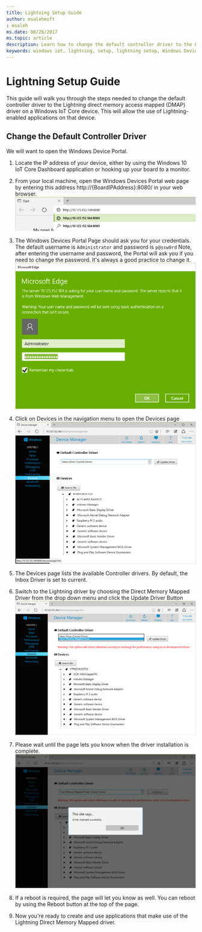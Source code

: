 ```yaml
---
title: Lightning Setup Guide
author: msalehmsft
: msaleh
ms.date: 08/28/2017
ms.topic: article
description: Learn how to change the default controller driver to the Lightning DMAP driver on a device.
keywords: windows iot, lightning, setup, lightning setup, Windows Device Portal
---
```


# Lightning Setup Guide

This guide will walk you through the steps needed to change the default controller driver to the Lightning direct memory access mapped (DMAP) driver on a Windows IoT Core device. This will allow the use of Lightning-enabled applications on that device.

## Change the Default Controller Driver

We will want to open the Windows Device Portal.

1. Locate the IP address of your device, either by using the Windows 10 IoT Core Dashboard application or hooking up your board to a monitor.

2. From your local machine, open the Windows Devices Portal web page by entering this address http://{BoardIPAddress}:8080/ in your web browser.
   ![Windows Devices Portal](../media/LightningSetup/dmap1.png)

3. The Windows Devices Portal Page should ask you for your credentials. The default username is `Administrator` and password is `p@ssw0rd`
   Note, after entering the username and password, the Portal will ask you if you need to change the password. It's always a good practice to change it.
   ![Windows Devices Portal Credentials](../media/LightningSetup/dmap2.png)

4. Click on Devices in the navigation menu to open the Devices page
   ![Devices Page](../media/LightningSetup/dmap3.png)

5. The Devices page lists the available Controller drivers. By default, the Inbox Driver is set to current.

6. Switch to the Lightning driver by choosing the Direct Memory Mapped Driver from the drop down menu and click the Update Driver Button<br/>
   ![Select Direct Memory Mapped Driver](../media/LightningSetup/dmap4.png)

7. Please wait until the page lets you know when the driver installation is complete.
   ![Driver Installation Complete](../media/LightningSetup/dmap5.png)

8. If a reboot is required, the page will let you know as well. You can reboot by using the Reboot button at the top of the page.

9. Now you're ready to create and use applications that make use of the Lightning Direct Memory Mapped driver.
